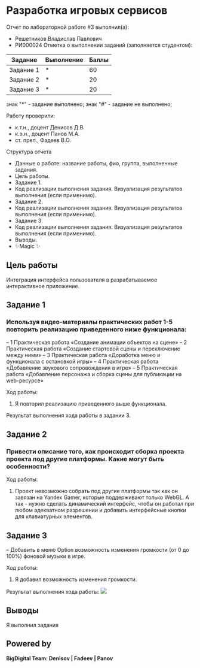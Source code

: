 # Разработка игровых сервисов
Отчет по лабораторной работе #3 выполнил(а):
- Решетников Владислав Павлович
- РИ000024
Отметка о выполнении заданий (заполняется студентом):

| Задание | Выполнение | Баллы |
| ------ | ------ | ------ |
| Задание 1 | * | 60 |
| Задание 2 | * | 20 |
| Задание 3 | * | 20 |

знак "*" - задание выполнено; знак "#" - задание не выполнено;

Работу проверили:
- к.т.н., доцент Денисов Д.В.
- к.э.н., доцент Панов М.А.
- ст. преп., Фадеев В.О.

Структура отчета

- Данные о работе: название работы, фио, группа, выполненные задания.
- Цель работы.
- Задание 1.
- Код реализации выполнения задания. Визуализация результатов выполнения (если применимо).
- Задание 2.
- Код реализации выполнения задания. Визуализация результатов выполнения (если применимо).
- Задание 3.
- Код реализации выполнения задания. Визуализация результатов выполнения (если применимо).
- Выводы.
- ✨Magic ✨

## Цель работы
Интеграция интерфейса пользователя в разрабатываемое интерактивное приложение.

## Задание 1
### Используя видео-материалы практических работ 1-5 повторить реализацию приведенного ниже функционала:
– 1 Практическая работа «Создание анимации объектов на сцене»
– 2 Практическая работа «Создание стартовой сцены и переключение между ними»
– 3 Практическая работа «Доработка меню и функционала с остановкой игры»
– 4 Практическая работа «Добавление звукового сопровождения в игре»
– 5 Практическая работа «Добавление персонажа и сборка сцены для
публикации на web-ресурсе»

Ход работы:
1. Я повторил реализацию приведенного выше функционала.

Результат выполнения хода работы в задании 3.

## Задание 2
### Привести описание того, как происходит сборка проекта проекта под другие платформы. Какие могут быть особенности?

Ход работы:
1. Проект невозможно собрать под другие платформы так как он завязан на Yandex Gamer, которые поддерживают только WebGL. А так - нужно сделать динамический интерфейс, чтобы он работал при любом адекватном разрешении и добавить интерфейсные кнопки для клавиатурных элементов.

## Задание 3
– Добавить в меню Option возможность изменения громкости (от 0 до 100%)
фоновой музыки в игре.

Ход работы:
1. Я добавил возможность изменения громкости.

Результат выполнения хода работы:
![](Z/10.gif)

## Выводы

Я выполнил задания

## Powered by

**BigDigital Team: Denisov | Fadeev | Panov**
